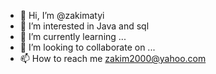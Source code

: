 - 👋 Hi, I’m @zakimatyi
- 👀 I’m interested in Java and sql
- 🌱 I’m currently learning ...
- 💞️ I’m looking to collaborate on ...
- 📫 How to reach me zakim2000@yahoo.com

<!---
zakimatyi/zakimatyi is a ✨ special ✨ repository because its `README.md` (this file) appears on your GitHub profile.
You can click the Preview link to take a look at your changes.
--->
